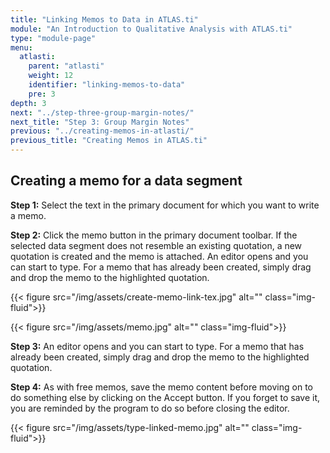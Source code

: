 ```yaml
---
title: "Linking Memos to Data in ATLAS.ti"
module: "An Introduction to Qualitative Analysis with ATLAS.ti"
type: "module-page"
menu:
  atlasti:
    parent: "atlasti"
    weight: 12
    identifier: "linking-memos-to-data"
    pre: 3
depth: 3
next: "../step-three-group-margin-notes/"
next_title: "Step 3: Group Margin Notes"
previous: "../creating-memos-in-atlasti/"
previous_title: "Creating Memos in ATLAS.ti"
---
```


## Creating a memo for a data segment

__Step 1:__ Select the text in the primary document for which you want to write a memo.

__Step 2:__ Click the memo button in the primary document toolbar. If the selected data segment does not resemble an existing quotation, a new quotation is created and the memo is attached. An editor opens and you can start to type. For a memo that has already been created, simply drag and drop the memo to the highlighted quotation.

{{< figure src="/img/assets/create-memo-link-tex.jpg" alt="" class="img-fluid">}}

{{< figure src="/img/assets/memo.jpg" alt="" class="img-fluid">}}

__Step 3:__ An editor opens and you can start to type. For a memo that has already been created, simply drag and drop the memo to the highlighted quotation.

__Step 4:__ As with free memos, save the memo content before moving on to do something else by clicking on the Accept button. If you forget to save it, you are reminded by the program to do so before closing the editor.

{{< figure src="/img/assets/type-linked-memo.jpg" alt="" class="img-fluid">}}